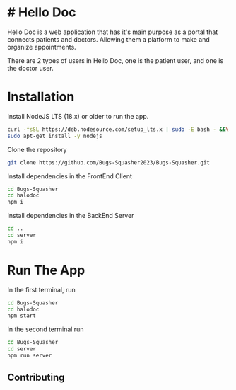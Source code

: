 # # Hello Doc

Hello Doc is a web application that has it's main purpose as a portal that connects patients and doctors. Allowing them a platform to make and organize appointments.

There are 2 types of users in Hello Doc, one is the patient user, and one is the doctor user.

# Installation

Install NodeJS LTS (18.x) or older to run the app.
```bash
curl -fsSL https://deb.nodesource.com/setup_lts.x | sudo -E bash - &&\
sudo apt-get install -y nodejs
```

Clone the repository
```bash
git clone https://github.com/Bugs-Squasher2023/Bugs-Squasher.git
```
Install dependencies in the FrontEnd Client
```bash
cd Bugs-Squasher
cd halodoc
npm i
```
Install dependencies in the BackEnd Server
```bash
cd ..
cd server
npm i
```
# Run The App

In the first terminal, run
```bash
cd Bugs-Squasher
cd halodoc
npm start
```
In the second terminal run
```bash
cd Bugs-Squasher
cd server
npm run server
```
## Contributing

